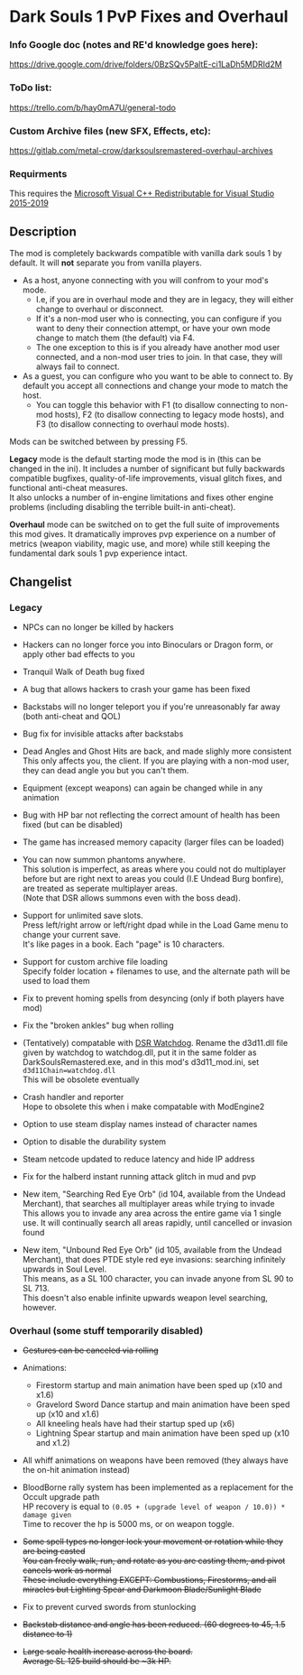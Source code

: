 # Dark Souls 1 PvP Fixes and Overhaul  
  
### Info Google doc (notes and RE'd knowledge goes here):  
https://drive.google.com/drive/folders/0BzSQv5PaltE-ci1LaDh5MDRId2M  
  
### ToDo list:  
https://trello.com/b/hay0mA7U/general-todo  
  
### Custom Archive files (new SFX, Effects, etc):
https://gitlab.com/metal-crow/darksoulsremastered-overhaul-archives

### Requirments
This requires the [Microsoft Visual C++ Redistributable for Visual Studio 2015-2019 ](https://aka.ms/vs/16/release/vc_redist.x64.exe)


## Description
The mod is completely backwards compatible with vanilla dark souls 1 by default. It will __not__ separate you from vanilla players.  
  - As a host, anyone connecting with you will confrom to your mod's mode. 
  	- I.e, if you are in overhaul mode and they are in legacy, they will either change to overhaul or disconnect.
  	- If it's a non-mod user who is connecting, you can configure if you want to deny their connection attempt, or have your own mode change to match them (the default) via F4.
  	- The one exception to this is if you already have another mod user connected, and a non-mod user tries to join. In that case, they will always fail to connect.
  - As a guest, you can configure who you want to be able to connect to. By default you accept all connections and change your mode to match the host.
  	- You can toggle this behavior with F1 (to disallow connecting to non-mod hosts), F2 (to disallow connecting to legacy mode hosts), and F3 (to disallow connecting to overhaul mode hosts).

Mods can be switched between by pressing F5.

__Legacy__ mode is the default starting mode the mod is in (this can be changed in the ini). It includes a number of significant but fully backwards compatible bugfixes, quality-of-life improvements, visual glitch fixes, and functional anti-cheat measures.  
It also unlocks a number of in-engine limitations and fixes other engine problems (including disabling the terrible built-in anti-cheat).  

__Overhaul__ mode can be switched on to get the full suite of improvements this mod gives. It dramatically improves pvp experience on a number of metrics (weapon viability, magic use, and more) while still keeping the fundamental dark souls 1 pvp experience intact.  
  
  
## Changelist
	
### Legacy

* NPCs can no longer be killed by hackers

* Hackers can no longer force you into Binoculars or Dragon form, or apply other bad effects to you

* Tranquil Walk of Death bug fixed

* A bug that allows hackers to crash your game has been fixed

* Backstabs will no longer teleport you if you're unreasonably far away (both anti-cheat and QOL)
  
* Bug fix for invisible attacks after backstabs

* Dead Angles and Ghost Hits are back, and made slighly more consistent  
This only affects you, the client. If you are playing with a non-mod user, they can dead angle you but you can't them.

* Equipment (except weapons) can again be changed while in any animation

* Bug with HP bar not reflecting the correct amount of health has been fixed (but can be disabled)

* The game has increased memory capacity (larger files can be loaded)

* You can now summon phantoms anywhere.  
This solution is imperfect, as areas where you could not do multiplayer before but are right next to areas you could (I.E Undead Burg bonfire), are treated as seperate multiplayer areas.  
(Note that DSR allows summons even with the boss dead).  

* Support for unlimited save slots.  
Press left/right arrow or left/right dpad while in the Load Game menu to change your current save.  
It's like pages in a book. Each "page" is 10 characters.  

* Support for custom archive file loading  
Specify folder location + filenames to use, and the alternate path will be used to load them

* Fix to prevent homing spells from desyncing (only if both players have mod)

* Fix the "broken ankles" bug when rolling

* (Tentatively) compatable with [DSR Watchdog](https://www.nexusmods.com/darksoulsremastered/mods/160). Rename the d3d11.dll file given by watchdog to watchdog.dll, put it in the same folder as DarkSoulsRemastered.exe, and in this mod's d3d11_mod.ini, set `d3d11Chain=watchdog.dll`  
This will be obsolete eventually

* Crash handler and reporter  
Hope to obsolete this when i make compatable with ModEngine2

* Option to use steam display names instead of character names

* Option to disable the durability system

* Steam netcode updated to reduce latency and hide IP address

* Fix for the halberd instant running attack glitch in mud and pvp

* New item, "Searching Red Eye Orb" (id 104, available from the Undead Merchant), that searches all multiplayer areas while trying to invade  
This allows you to invade any area across the entire game via 1 single use. It will continually search all areas rapidly, until cancelled or invasion found

* New item, "Unbound Red Eye Orb" (id 105, available from the Undead Merchant), that does PTDE style red eye invasions: searching infinitely upwards in Soul Level.  
This means, as a SL 100 character, you can invade anyone from SL 90 to SL 713.  
This doesn't also enable infinite upwards weapon level searching, however.

### Overhaul (some stuff temporarily disabled)

* ~~Gestures can be canceled via rolling~~

* Animations:
  * Firestorm startup and main animation have been sped up (x10 and x1.6)
  * Gravelord Sword Dance startup and main animation have been sped up (x10 and x1.6)
  * All kneeling heals have had their startup sped up (x6)
  * Lightning Spear startup and main animation have been sped up (x10 and x1.2)

* All whiff animations on weapons have been removed (they always have the on-hit animation instead)

* BloodBorne rally system has been implemented as a replacement for the Occult upgrade path  
HP recovery is equal to `(0.05 + (upgrade level of weapon / 10.0)) * damage given`  
Time to recover the hp is 5000 ms, or on weapon toggle.  

* ~~Some spell types no longer lock your movement or rotation while they are being casted~~  
~~You can freely walk, run, and rotate as you are casting them, and pivot cancels work as normal~~    
~~These include everything EXCEPT: Combustions, Firestorms, and all miracles but Lighting Spear and Darkmoon Blade/Sunlight Blade~~  

* Fix to prevent curved swords from stunlocking

* ~~Backstab distance and angle has been reduced. (60 degrees to 45, 1.5 distance to 1)~~

* ~~Large scale health increase across the board.~~  
~~Average SL 125 build should be \~3k HP.~~
